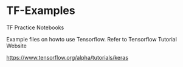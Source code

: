 # TF-Examples
TF Practice Notebooks

Example files on howto use Tensorflow. Refer to Tensorflow Tutorial Website

https://www.tensorflow.org/alpha/tutorials/keras


